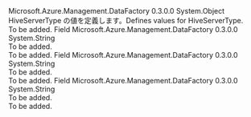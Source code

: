 <Type Name="HiveServerType" FullName="Microsoft.Azure.Management.DataFactory.Models.HiveServerType">
  <TypeSignature Language="C#" Value="public static class HiveServerType" />
  <TypeSignature Language="ILAsm" Value=".class public auto ansi abstract sealed beforefieldinit HiveServerType extends System.Object" />
  <TypeSignature Language="DocId" Value="T:Microsoft.Azure.Management.DataFactory.Models.HiveServerType" />
  <TypeSignature Language="VB.NET" Value="Public Class HiveServerType" />
  <TypeSignature Language="F#" Value="type HiveServerType = class" />
  <AssemblyInfo>
    <AssemblyName>Microsoft.Azure.Management.DataFactory</AssemblyName>
    <AssemblyVersion>0.3.0.0</AssemblyVersion>
  </AssemblyInfo>
  <Base>
    <BaseTypeName>System.Object</BaseTypeName>
  </Base>
  <Interfaces />
  <Docs>
    <summary>
            <span data-ttu-id="42458-101">HiveServerType の値を定義します。</span><span class="sxs-lookup"><span data-stu-id="42458-101">Defines values for HiveServerType.</span></span>
            </summary>
    <remarks>To be added.</remarks>
  </Docs>
  <Members>
    <Member MemberName="HiveServer1">
      <MemberSignature Language="C#" Value="public const string HiveServer1;" />
      <MemberSignature Language="ILAsm" Value=".field public static literal string HiveServer1" />
      <MemberSignature Language="DocId" Value="F:Microsoft.Azure.Management.DataFactory.Models.HiveServerType.HiveServer1" />
      <MemberSignature Language="VB.NET" Value="Public Const HiveServer1 As String " />
      <MemberSignature Language="F#" Value="val mutable HiveServer1 : string" Usage="Microsoft.Azure.Management.DataFactory.Models.HiveServerType.HiveServer1" />
      <MemberType>Field</MemberType>
      <AssemblyInfo>
        <AssemblyName>Microsoft.Azure.Management.DataFactory</AssemblyName>
        <AssemblyVersion>0.3.0.0</AssemblyVersion>
      </AssemblyInfo>
      <ReturnValue>
        <ReturnType>System.String</ReturnType>
      </ReturnValue>
      <Docs>
        <summary>To be added.</summary>
        <remarks>To be added.</remarks>
      </Docs>
    </Member>
    <Member MemberName="HiveServer2">
      <MemberSignature Language="C#" Value="public const string HiveServer2;" />
      <MemberSignature Language="ILAsm" Value=".field public static literal string HiveServer2" />
      <MemberSignature Language="DocId" Value="F:Microsoft.Azure.Management.DataFactory.Models.HiveServerType.HiveServer2" />
      <MemberSignature Language="VB.NET" Value="Public Const HiveServer2 As String " />
      <MemberSignature Language="F#" Value="val mutable HiveServer2 : string" Usage="Microsoft.Azure.Management.DataFactory.Models.HiveServerType.HiveServer2" />
      <MemberType>Field</MemberType>
      <AssemblyInfo>
        <AssemblyName>Microsoft.Azure.Management.DataFactory</AssemblyName>
        <AssemblyVersion>0.3.0.0</AssemblyVersion>
      </AssemblyInfo>
      <ReturnValue>
        <ReturnType>System.String</ReturnType>
      </ReturnValue>
      <Docs>
        <summary>To be added.</summary>
        <remarks>To be added.</remarks>
      </Docs>
    </Member>
    <Member MemberName="HiveThriftServer">
      <MemberSignature Language="C#" Value="public const string HiveThriftServer;" />
      <MemberSignature Language="ILAsm" Value=".field public static literal string HiveThriftServer" />
      <MemberSignature Language="DocId" Value="F:Microsoft.Azure.Management.DataFactory.Models.HiveServerType.HiveThriftServer" />
      <MemberSignature Language="VB.NET" Value="Public Const HiveThriftServer As String " />
      <MemberSignature Language="F#" Value="val mutable HiveThriftServer : string" Usage="Microsoft.Azure.Management.DataFactory.Models.HiveServerType.HiveThriftServer" />
      <MemberType>Field</MemberType>
      <AssemblyInfo>
        <AssemblyName>Microsoft.Azure.Management.DataFactory</AssemblyName>
        <AssemblyVersion>0.3.0.0</AssemblyVersion>
      </AssemblyInfo>
      <ReturnValue>
        <ReturnType>System.String</ReturnType>
      </ReturnValue>
      <Docs>
        <summary>To be added.</summary>
        <remarks>To be added.</remarks>
      </Docs>
    </Member>
  </Members>
</Type>